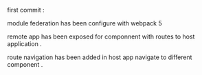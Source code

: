 first commit :

module federation has been configure with webpack 5 

remote app has been exposed for componnent with routes to host application .

route navigation has been added in host app  navigate to different component .